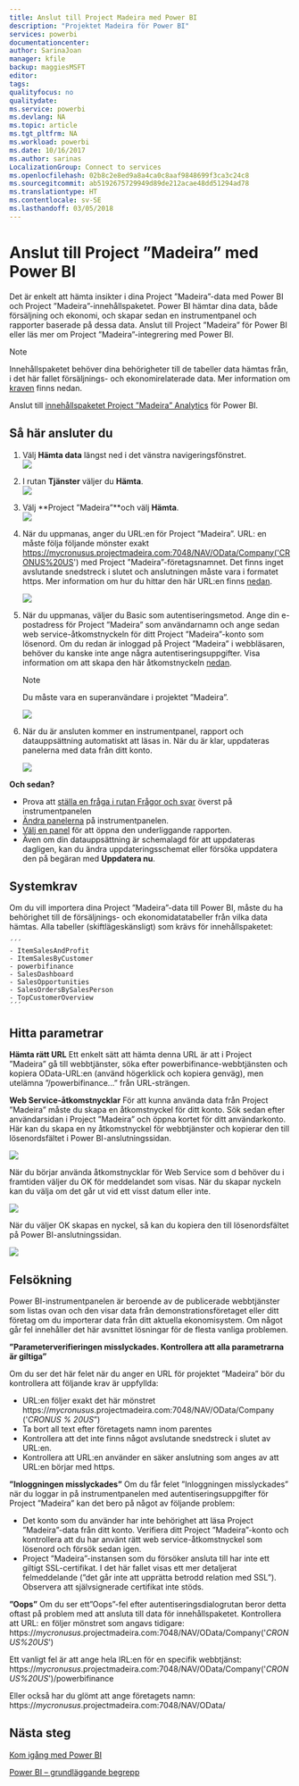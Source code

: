```yaml
---
title: Anslut till Project Madeira med Power BI
description: "Projektet Madeira för Power BI"
services: powerbi
documentationcenter: 
author: SarinaJoan
manager: kfile
backup: maggiesMSFT
editor: 
tags: 
qualityfocus: no
qualitydate: 
ms.service: powerbi
ms.devlang: NA
ms.topic: article
ms.tgt_pltfrm: NA
ms.workload: powerbi
ms.date: 10/16/2017
ms.author: sarinas
LocalizationGroup: Connect to services
ms.openlocfilehash: 02b8c2e8ed9a8a4ca0c8aaf9848699f3ca3c24c8
ms.sourcegitcommit: ab5192675729949d89de212acae48dd51294ad78
ms.translationtype: HT
ms.contentlocale: sv-SE
ms.lasthandoff: 03/05/2018
---
```

# <a name="connect-to-project-madeira-with-power-bi"></a>Anslut till Project ”Madeira” med Power BI
Det är enkelt att hämta insikter i dina Project ”Madeira”-data med Power BI och Project ”Madeira”-innehållspaketet. Power BI hämtar dina data, både försäljning och ekonomi, och skapar sedan en instrumentpanel och rapporter baserade på dessa data.
Anslut till Project ”Madeira” för Power BI eller läs mer om Project ”Madeira”-integrering med Power BI.

>[!NOTE]
>Innehållspaketet behöver dina behörigheter till de tabeller data hämtas från, i det här fallet försäljnings- och ekonomirelaterade data. Mer information om [kraven](#Requirements) finns nedan.

Anslut till [innehållspaketet Project ”Madeira” Analytics](https://app.powerbi.com/getdata/services/project-madeira) för Power BI.

## <a name="how-to-connect"></a>Så här ansluter du
1. Välj **Hämta data** längst ned i det vänstra navigeringsfönstret.  
    ![](media/service-connect-to-project-madeira/getdata.png)
2. I rutan **Tjänster** väljer du **Hämta**.  
    ![](media/service-connect-to-project-madeira/services.png)
3. Välj **Project ”Madeira”**och välj **Hämta**.  
    ![](media/service-connect-to-project-madeira/projectmadeira.png)
4. När du uppmanas, anger du URL:en för Project ”Madeira”. URL: en måste följa följande mönster exakt https://mycronusus.projectmadeira.com:7048/NAV/OData/Company('CRONUS%20US') med Project ”Madeira”-företagsnamnet. Det finns inget avslutande snedstreck i slutet och anslutningen måste vara i formatet https. Mer information om hur du hittar den här URL:en finns [nedan](#FindingParams).  
   
    ![](media/service-connect-to-project-madeira/params.png)
5. När du uppmanas, väljer du Basic som autentiseringsmetod. Ange din e-postadress för Project ”Madeira” som användarnamn och ange sedan web service-åtkomstnyckeln för ditt Project ”Madeira”-konto som lösenord. Om du redan är inloggad på Project ”Madeira” i webbläsaren, behöver du kanske inte ange några autentiseringsuppgifter. Visa information om att skapa den här åtkomstnyckeln [nedan](#FindingParams).  
   
    >[!NOTE]
    >Du måste vara en superanvändare i projektet ”Madeira”.
   
   ![](media/service-connect-to-project-madeira/creds.png)
6. När du är ansluten kommer en instrumentpanel, rapport och datauppsättning automatiskt att läsas in. När du är klar, uppdateras panelerna med data från ditt konto.  
   
    ![](media/service-connect-to-project-madeira/dashboard.png)

**Och sedan?**

* Prova att [ställa en fråga i rutan Frågor och svar](power-bi-q-and-a.md) överst på instrumentpanelen
* [Ändra panelerna](service-dashboard-edit-tile.md) på instrumentpanelen.
* [Välj en panel](service-dashboard-tiles.md) för att öppna den underliggande rapporten.
* Även om din datauppsättning är schemalagd för att uppdateras dagligen, kan du ändra uppdateringsschemat eller försöka uppdatera den på begäran med **Uppdatera nu**.

<a name="Requirements"></a>

## <a name="system-requirements"></a>Systemkrav
Om du vill importera dina Project ”Madeira”-data till Power BI, måste du ha behörighet till de försäljnings- och ekonomidatatabeller från vilka data hämtas. Alla tabeller (skiftlägeskänsligt) som krävs för innehållspaketet:  
 
    ´´´ 
    - ItemSalesAndProfit  
    - ItemSalesByCustomer  
    - powerbifinance  
    - SalesDashboard  
    - SalesOpportunities  
    - SalesOrdersBySalesPerson  
    - TopCustomerOverview  
    ´´´ 

<a name="FindingParams"></a>

## <a name="finding-parameters"></a>Hitta parametrar
**Hämta rätt URL** Ett enkelt sätt att hämta denna URL är att i Project ”Madeira” gå till webbtjänster, söka efter powerbifinance-webbtjänsten och kopiera OData-URL:en (använd högerklick och kopiera genväg), men utelämna ”/powerbifinance...” från URL-strängen.

**Web Service-åtkomstnycklar** För att kunna använda data från Project ”Madeira” måste du skapa en åtkomstnyckel för ditt konto. Sök sedan efter användarsidan i Project ”Madeira” och öppna kortet för ditt användarkonto. Här kan du skapa en ny åtkomstnyckel för webbtjänster och kopierar den till lösenordsfältet i Power BI-anslutningssidan.

![](media/service-connect-to-project-madeira/accesskey.png)

När du börjar använda åtkomstnycklar för Web Service som d behöver du i framtiden väljer du OK för meddelandet som visas.
När du skapar nyckeln kan du välja om det går ut vid ett visst datum eller inte.

![](media/service-connect-to-project-madeira/accesskey2.png)

När du väljer OK skapas en nyckel, så kan du kopiera den till lösenordsfältet på Power BI-anslutningssidan.

![](media/service-connect-to-project-madeira/accesskey3.png)

## <a name="troubleshooting"></a>Felsökning
Power BI-instrumentpanelen är beroende av de publicerade webbtjänster som listas ovan och den visar data från demonstrationsföretaget eller ditt företag om du importerar data från ditt aktuella ekonomisystem. Om något går fel innehåller det här avsnittet lösningar för de flesta vanliga problemen.

**”Parameterverifieringen misslyckades. Kontrollera att alla parametrarna är giltiga”**

Om du ser det här felet när du anger en URL för projektet ”Madeira” bör du kontrollera att följande krav är uppfyllda:  

   - URL:en följer exakt det här mönstret https://*mycronusus*.projectmadeira.com:7048/NAV/OData/Company ('*CRONUS % 20US*”)  
   - Ta bort all text efter företagets namn inom parentes  
   - Kontrollera att det inte finns något avslutande snedstreck i slutet av URL:en.  
   - Kontrollera att URL:en använder en säker anslutning som anges av att URL:en börjar med https.  

**”Inloggningen misslyckades”** Om du får felet ”Inloggningen misslyckades” när du loggar in på instrumentpanelen med autentiseringsuppgifter för Project ”Madeira” kan det bero på något av följande problem:  

   - Det konto som du använder har inte behörighet att läsa Project ”Madeira”-data från ditt konto. Verifiera ditt Project ”Madeira”-konto och kontrollera att du har använt rätt web service-åtkomstnyckel som lösenord och försök sedan igen.  
   - Project ”Madeira”-instansen som du försöker ansluta till har inte ett giltigt SSL-certifikat. I det här fallet visas ett mer detaljerat felmeddelande (”det går inte att upprätta betrodd relation med SSL”). Observera att självsignerade certifikat inte stöds.  

**”Oops”** Om du ser ett”Oops”-fel efter autentiseringsdialogrutan beror detta oftast på problem med att ansluta till data för innehållspaketet. Kontrollera att URL: en följer mönstret som angavs tidigare:  
    https://*mycronusus*.projectmadeira.com:7048/NAV/OData/Company('*CRONUS%20US*')

Ett vanligt fel är att ange hela IRL:en för en specifik webbtjänst:  
    https://*mycronusus*.projectmadeira.com:7048/NAV/OData/Company('*CRONUS%20US*')/powerbifinance

Eller också har du glömt att ange företagets namn:   
    https://*mycronusus*.projectmadeira.com:7048/NAV/OData/

## <a name="next-steps"></a>Nästa steg
[Kom igång med Power BI](service-get-started.md)

[Power BI – grundläggande begrepp](service-basic-concepts.md)

